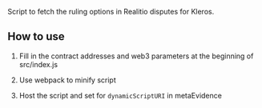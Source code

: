 Script to fetch the ruling options in Realitio disputes for Kleros.

## How to use

1) Fill in the contract addresses and web3 parameters at the beginning of src/index.js

2) Use webpack to minify script

3) Host the script and set for `dynamicScriptURI` in metaEvidence
